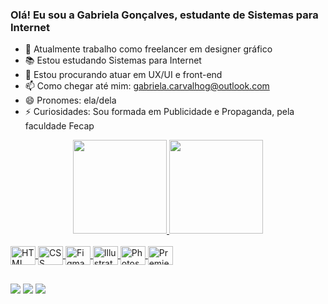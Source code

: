 ### Olá! Eu sou a Gabriela Gonçalves, estudante de Sistemas para Internet

- 🔭 Atualmente trabalho como freelancer em designer gráfico
- 📚 Estou estudando Sistemas para Internet 
- 👯 Estou procurando atuar em UX/UI e front-end
- 📫 Como chegar até mim: gabriela.carvalhog@outlook.com
- 😄 Pronomes: ela/dela               
- ⚡ Curiosidades: Sou formada em Publicidade e Propaganda, pela faculdade Fecap

<div align="center">
  <a href="https://github.com/gabriela-cg">
  <img height="150em" src="https://github-readme-stats.vercel.app/api?username=gabriela-cg&show_icons=true&theme=monokai&include_all_commits=true&count_private=true"/>
  <img height="150em" src="https://github-readme-stats.vercel.app/api/top-langs/?username=gabriela-cg&layout=compact&langs_count=7&theme=monokai"/>
</div>

<div style="display: inline_block"><br>
  <img align="center" alt="HTML" height="30" width="40" src="https://cdn.jsdelivr.net/gh/devicons/devicon/icons/html5/html5-original.svg">        
  <img align="center" alt="CSS" height="30" width="40" src="https://cdn.jsdelivr.net/gh/devicons/devicon/icons/css3/css3-original.svg">
  <img align="center" alt="Figma" height="30" width="40" src="https://cdn.jsdelivr.net/gh/devicons/devicon/icons/figma/figma-original.svg">
  <img align="center" alt="Illustrator" height="30" width="40" src="https://cdn.jsdelivr.net/gh/devicons/devicon/icons/illustrator/illustrator-plain.svg">
  <img align="center" alt="Photoshop" height="30" width="40" src="https://cdn.jsdelivr.net/gh/devicons/devicon/icons/photoshop/photoshop-line.svg">
  <img align="center" alt="Premiere" height="30" width="40" src="https://cdn.jsdelivr.net/gh/devicons/devicon/icons/premierepro/premierepro-original.svg">      
</div>

##

<div> 
 <a href="https://www.instagram.com/_gabiicg/" target="_blank"><img src="https://img.shields.io/badge/-Instagram-%23E4405F?style=for-the-badge&logo=instagram&logoColor=white" target="_blank"></a>
 <a href="https://www.linkedin.com/in/gabrielacarvalhog/" target="_blank"><img src="https://img.shields.io/badge/-LinkedIn-%230077B5?style=for-the-badge&logo=linkedin&logoColor=white" target="_blank"></a>
  <a href="https://www.behance.net/gabrielacg" target="_blank"><img src="https://img.shields.io/badge/-Behance-blue?style=for-the-badge&logo=behance&logoColor=white"></a>
